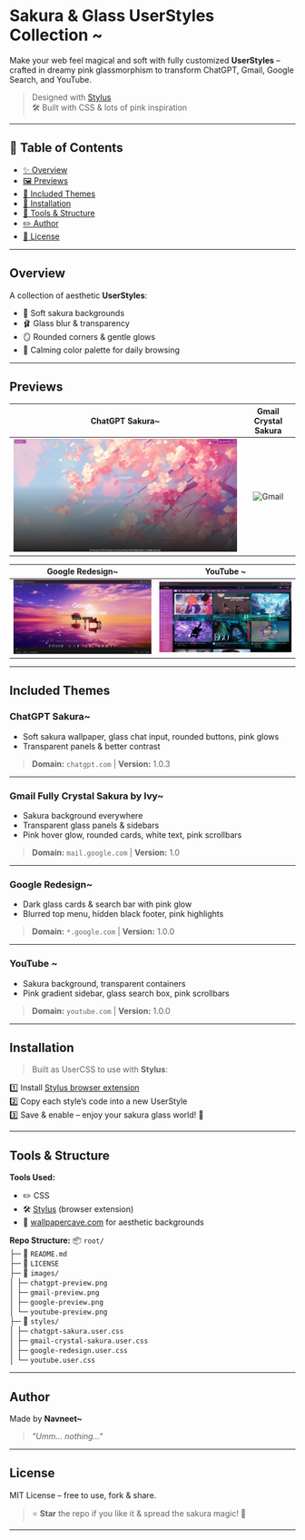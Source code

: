# Sakura & Glass UserStyles Collection ~

Make your web feel magical and soft with fully customized **UserStyles** – crafted in dreamy pink glassmorphism to transform ChatGPT, Gmail, Google Search, and YouTube.

> Designed with [Stylus](https://add0n.com/stylus.html)  
> 🛠 Built with CSS & lots of pink inspiration

---

## 📂 Table of Contents
- [✨ Overview](#-overview)
- [🖼 Previews](#-previews)
- [🎨 Included Themes](#-included-themes)
- [🌱 Installation](#-installation)
- [🔧 Tools & Structure](#-tools--structure)
- [✏️ Author](#-author)
- [📜 License](#-license)

---

## Overview
A collection of aesthetic **UserStyles**:
- 🌸 Soft sakura backgrounds
- 🩰 Glass blur & transparency
- 🪞 Rounded corners & gentle glows
- 🌱 Calming color palette for daily browsing

---

## Previews

| ChatGPT Sakura~ | Gmail Crystal Sakura |
|:--:|:--:|
| ![ChatGPT](images/chatgpt-preview.png) | ![Gmail](images/gmail-preview.png) |

| Google Redesign~ | YouTube ~ |
|:--:|:--:|
| ![Google](images/google-preview.png) | ![YouTube](images/youtube-preview.png) |


---

## Included Themes

### ChatGPT Sakura~
- Soft sakura wallpaper, glass chat input, rounded buttons, pink glows
- Transparent panels & better contrast
> **Domain:** `chatgpt.com` | **Version:** 1.0.3

---

### Gmail Fully Crystal Sakura by Ivy~
- Sakura background everywhere
- Transparent glass panels & sidebars
- Pink hover glow, rounded cards, white text, pink scrollbars
> **Domain:** `mail.google.com` | **Version:** 1.0

---

### Google Redesign~
- Dark glass cards & search bar with pink glow
- Blurred top menu, hidden black footer, pink highlights
> **Domain:** `*.google.com` | **Version:** 1.0.0

---

### YouTube ~
- Sakura background, transparent containers
- Pink gradient sidebar, glass search box, pink scrollbars
> **Domain:** `youtube.com` | **Version:** 1.0.0

---

## Installation

> Built as UserCSS to use with **Stylus**:

1️⃣ Install [Stylus browser extension](https://add0n.com/stylus.html)  
2️⃣ Copy each style’s code into a new UserStyle  
3️⃣ Save & enable – enjoy your sakura glass world! 🌸

---

## Tools & Structure

**Tools Used:**
- ✏️ CSS
- 🛠 [Stylus](https://add0n.com/stylus.html) (browser extension)
- 🎨 [wallpapercave.com](https://wallpapercave.com) for aesthetic backgrounds

**Repo Structure:**
📦 `root/`  
├─ 📄 `README.md`  
├─ 📄 `LICENSE`  
├─ 📂 `images/`  
│  ├─ `chatgpt-preview.png`  
│  ├─ `gmail-preview.png`  
│  ├─ `google-preview.png`  
│  └─ `youtube-preview.png`  
├─ 📂 `styles/`  
│  ├─ `chatgpt-sakura.user.css`  
│  ├─ `gmail-crystal-sakura.user.css`  
│  ├─ `google-redesign.user.css`  
│  └─ `youtube.user.css`

---

## Author
Made by **Navneet~**  
> _"Umm… nothing..."_

---

## License
MIT License – free to use, fork & share.  
> ⭐ **Star** the repo if you like it & spread the sakura magic! 🌸

---

